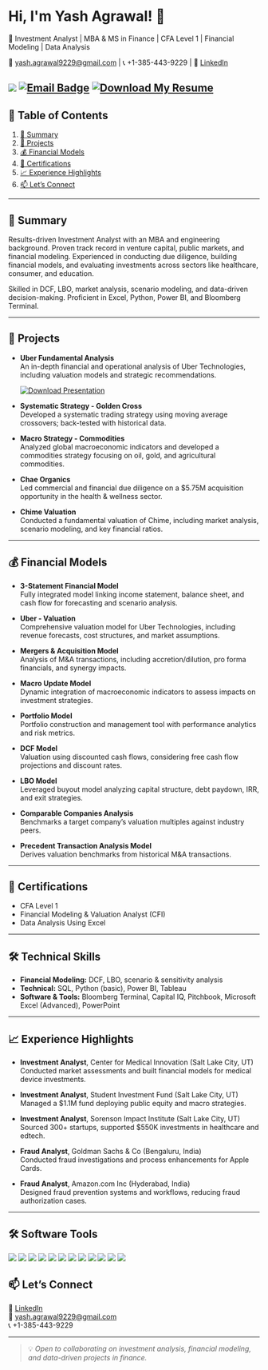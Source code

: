 # Hi, I'm Yash Agrawal! 👋

💼 Investment Analyst | MBA & MS in Finance | CFA Level 1 | Financial Modeling | Data Analysis

📧 yash.agrawal9229@gmail.com | 📞 +1-385-443-9229  | 🔗 [LinkedIn](https://www.linkedin.com/in/yashgrwl71)

<a href="https://www.linkedin.com/in/yashgrwl71"><img src="https://img.shields.io/badge/-LinkedIn-0072b1?&style=for-the-badge&logo=linkedin&logoColor=white" /></a>
<a href="mailto:yash.agrawal9229@gmail.com"> <img src="https://img.shields.io/badge/Email-D14836?style=for-the-badge&logo=gmail&logoColor=white" alt="Email Badge" /></a>
<a href="https://github.com/Yashgrwl71/Yashgrwl71/raw/main/Yash%20Investment%20Analyst%20Resume%20Updated.pdf" target="_blank" rel="noopener noreferrer"><img src="https://img.shields.io/badge/Download%20My%20Resume-0072b1?style=for-the-badge&logo=pdf&logoColor=white" alt="Download My Resume"> </a> 
---

## 📑 Table of Contents

1. [🌟 Summary](#-summary)
2. [🚀 Projects](#-projects)
3. [💰 Financial Models](#-financial-models)
4. [📜 Certifications](#-certifications)
5. [📈 Experience Highlights](#-experience-highlights)
6. [📫 Let’s Connect](#-lets-connect)

---

## 🌟 Summary

Results-driven Investment Analyst with an MBA and engineering background. Proven track record in venture capital, public markets, and financial modeling. Experienced in conducting due diligence, building financial models, and evaluating investments across sectors like healthcare, consumer, and education.

Skilled in DCF, LBO, market analysis, scenario modeling, and data-driven decision-making. Proficient in Excel, Python, Power BI, and Bloomberg Terminal.

---

## 🚀 Projects

- **Uber Fundamental Analysis**  
  An in-depth financial and operational analysis of Uber Technologies, including valuation models and strategic recommendations.

  <a href="https://github.com/Yashgrwl71/Yashgrwl71/blob/62f4875815d43cd070362dd20e9f5fa3550cf71b/UBER_FA_Presentation%20Final%20Product.pdf" target="_blank" rel="noopener noreferrer"> <img src="https://img.shields.io/badge/-Click%20here%20to%20download%20the%20presentation-FF0000?style=for-the-badge&logo=download&logoColor=white" alt="Download Presentation" /> </a>

- **Systematic Strategy - Golden Cross**  
  Developed a systematic trading strategy using moving average crossovers; back-tested with historical data.

- **Macro Strategy - Commodities**  
  Analyzed global macroeconomic indicators and developed a commodities strategy focusing on oil, gold, and agricultural commodities.

- **Chae Organics**  
  Led commercial and financial due diligence on a $5.75M acquisition opportunity in the health & wellness sector.

- **Chime Valuation**  
  Conducted a fundamental valuation of Chime, including market analysis, scenario modeling, and key financial ratios.

---

## 💰 Financial Models

- **3-Statement Financial Model**  
  Fully integrated model linking income statement, balance sheet, and cash flow for forecasting and scenario analysis.

- **Uber - Valuation**  
  Comprehensive valuation model for Uber Technologies, including revenue forecasts, cost structures, and market assumptions.

- **Mergers & Acquisition Model**  
  Analysis of M&A transactions, including accretion/dilution, pro forma financials, and synergy impacts.

- **Macro Update Model**  
  Dynamic integration of macroeconomic indicators to assess impacts on investment strategies.

- **Portfolio Model**  
  Portfolio construction and management tool with performance analytics and risk metrics.

- **DCF Model**  
  Valuation using discounted cash flows, considering free cash flow projections and discount rates.

- **LBO Model**  
  Leveraged buyout model analyzing capital structure, debt paydown, IRR, and exit strategies.

- **Comparable Companies Analysis**  
  Benchmarks a target company’s valuation multiples against industry peers.

- **Precedent Transaction Analysis Model**  
  Derives valuation benchmarks from historical M&A transactions.

---

## 📜 Certifications

- CFA Level 1
- Financial Modeling & Valuation Analyst (CFI)
- Data Analysis Using Excel

---

## 🛠️ Technical Skills

- **Financial Modeling:** DCF, LBO, scenario & sensitivity analysis
- **Technical:** SQL, Python (basic), Power BI, Tableau
- **Software & Tools:** Bloomberg Terminal, Capital IQ, Pitchbook, Microsoft Excel (Advanced), PowerPoint

---

## 📈 Experience Highlights

- **Investment Analyst**, Center for Medical Innovation (Salt Lake City, UT)  
  Conducted market assessments and built financial models for medical device investments.

- **Investment Analyst**, Student Investment Fund (Salt Lake City, UT)  
  Managed a $1.1M fund deploying public equity and macro strategies.

- **Investment Analyst**, Sorenson Impact Institute (Salt Lake City, UT)  
  Sourced 300+ startups, supported $550K investments in healthcare and edtech.

- **Fraud Analyst**, Goldman Sachs & Co (Bengaluru, India)  
  Conducted fraud investigations and process enhancements for Apple Cards.

- **Fraud Analyst**, Amazon.com Inc (Hyderabad, India)  
  Designed fraud prevention systems and workflows, reducing fraud authorization cases.

---

## 🛠️ Software Tools
<div>
    <img src="https://img.shields.io/badge/-Advanced%20Excel-217346?&style=for-the-badge&logo=Microsoft-Excel&logoColor=white" />
    <img src="https://img.shields.io/badge/-@Risk-FF7F00?&style=for-the-badge&logo=@Risk&logoColor=white" />
    <img src="https://img.shields.io/badge/-MS%20Office-D83B01?&style=for-the-badge&logo=Microsoft-Office&logoColor=white" />
    <img src="https://img.shields.io/badge/-VBA-2F6D8C?&style=for-the-badge&logo=Microsoft-VBA&logoColor=white" />
    <img src="https://img.shields.io/badge/-Macros-6F4A8E?&style=for-the-badge&logo=Microsoft-Excel&logoColor=white" />
    <img src="https://img.shields.io/badge/-Bloomberg-000000?&style=for-the-badge&logo=Bloomberg&logoColor=white" />
    <img src="https://img.shields.io/badge/-FactSet-0055A4?&style=for-the-badge&logo=FactSet&logoColor=white" />
    <img src="https://img.shields.io/badge/-Capital%20IQ-E60000?&style=for-the-badge&logo=S%26P-Global&logoColor=white" />
    <img src="https://img.shields.io/badge/-PitchBook-0033A0?&style=for-the-badge&logo=PitchBook&logoColor=white" />
    <img src="https://img.shields.io/badge/-Slack-4A154B?&style=for-the-badge&logo=Slack&logoColor=white" />
    <img src="https://img.shields.io/badge/-Tableau-E97627?&style=for-the-badge&logo=Tableau&logoColor=white" />
    <img src="https://img.shields.io/badge/-Power%20BI-F2C811?&style=for-the-badge&logo=Power-BI&logoColor=black" />
</div>

## 📫 Let’s Connect

🔗 [LinkedIn](https://www.linkedin.com/in/yashgrwl71)  
📧 yash.agrawal9229@gmail.com  
📞 +1-385-443-9229

---

> 💡 *Open to collaborating on investment analysis, financial modeling, and data-driven projects in finance.*  
